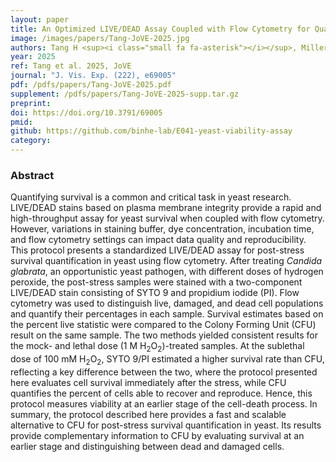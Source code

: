 ```yaml
---
layout: paper
title: An Optimized LIVE/DEAD Assay Coupled with Flow Cytometry for Quantifying Post-Stress Survival in Yeast Cells
image: /images/papers/Tang-JoVE-2025.jpg
authors: Tang H <sup><i class="small fa fa-asterisk"></i></sup>, Miller J, He BZ <sup><i class="small fa fa-envelope"></i></sup>.
year: 2025
ref: Tang et al. 2025, JoVE
journal: "J. Vis. Exp. (222), e69005"
pdf: /pdfs/papers/Tang-JoVE-2025.pdf
supplement: /pdfs/papers/Tang-JoVE-2025-supp.tar.gz
preprint: 
doi: https://doi.org/10.3791/69005
pmid: 
github: https://github.com/binhe-lab/E041-yeast-viability-assay
category:
---
```


### Abstract ###

Quantifying survival is a common and critical task in yeast research. LIVE/DEAD stains based on plasma membrane integrity provide a rapid and high-throughput assay for yeast survival when coupled with flow cytometry. However, variations in staining buffer, dye concentration, incubation time, and flow cytometry settings can impact data quality and reproducibility. This protocol presents a standardized LIVE/DEAD assay for post-stress survival quantification in yeast using flow cytometry. After treating _Candida glabrata_, an opportunistic yeast pathogen, with different doses of hydrogen peroxide, the post-stress samples were stained with a two-component LIVE/DEAD stain consisting of SYTO 9 and propidium iodide (PI). Flow cytometry was used to distinguish live, damaged, and dead cell populations and quantify their percentages in each sample. Survival estimates based on the percent live statistic were compared to the Colony Forming Unit (CFU) result on the same sample. The two methods yielded consistent results for the mock- and lethal dose (1 M H<sub>2</sub>O<sub>2</sub>)-treated samples. At the sublethal dose of 100 mM H<sub>2</sub>O<sub>2</sub>, SYTO 9/PI estimated a higher survival rate than CFU, reflecting a key difference between the two, where the protocol presented here evaluates cell survival immediately after the stress, while CFU quantifies the percent of cells able to recover and reproduce. Hence, this protocol measures viability at an earlier stage of the cell-death process. In summary, the protocol described here provides a fast and scalable alternative to CFU for post-stress survival quantification in yeast. Its results provide complementary information to CFU by evaluating survival at an earlier stage and distinguishing between dead and damaged cells.
